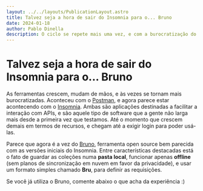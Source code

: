 ```yaml
---
layout: ../../layouts/PublicationLayout.astro
title: Talvez seja a hora de sair do Insomnia para o... Bruno
date: 2024-01-18
author: Pablo Dinella
description: O ciclo se repete mais uma vez, e com a burocratização do Insomnia surge uma nova opção\: Bruno
--- 
```


# Talvez seja a hora de sair do Insomnia para o... Bruno

As ferramentas crescem, mudam de mãos, e às vezes se tornam mais burocratizadas. Aconteceu com o [Postman](https://www.postman.com/), e agora parece estar acontecendo com o [Insomnia](https://insomnia.rest/). Ambas são aplicações destinadas a facilitar a interação com APIs, e são aquele tipo de software que a gente não larga mais desde a primeira vez que testamos. Até o momento que crescem demais em termos de recursos, e chegam até a exigir login para poder usá-las.

Parece que agora é a vez do [Bruno](https://www.usebruno.com/), ferramenta open source bem parecida com as versões iniciais do Insomnia. Entre características destacadas está o fato de guardar as coleções numa **pasta local**, funcionar apenas **offline** (sem planos de sincronização em nuvem em favor da privacidade), e usar um formato simples chamado **Bru**, para definir as requisições.

Se você já utiliza o Bruno, comente abaixo o que acha da experiência :)
<!--stackedit_data:
eyJoaXN0b3J5IjpbLTEyODUwNDc2OTQsMTc0NTk0Nzc2Ml19
-->